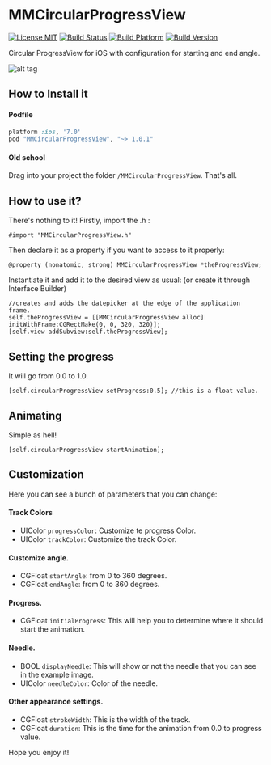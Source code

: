 MMCircularProgressView
======================
[![License MIT](https://go-shields.herokuapp.com/license-MIT-blue.png)](https://github.com/andresbrun/ABCustomUINavigationController/blob/master/LICENSE)
[![Build Status](https://travis-ci.org/mdelamata/MMCircularProgressView.png?branch=master)](https://travis-ci.org/mdelamata/MMCircularProgressView)
[![Build Platform](https://cocoapod-badges.herokuapp.com/p/MMCircularProgressView/badge.png)](https://github.com/mdelamata/MMCircularProgressView)
[![Build Version](https://cocoapod-badges.herokuapp.com/v/MMCircularProgressView/badge.png)](https://github.com/mdelamata/MMCircularProgressView)

Circular ProgressView for iOS with configuration for starting and end angle.

![alt tag](https://raw2.github.com/mdelamata/MMCircularProgressView/master/capture.png)


How to Install it
------------
#### Podfile
```ruby
platform :ios, '7.0'
pod "MMCircularProgressView", "~> 1.0.1"
```
#### Old school
Drag into your project the folder `/MMCircularProgressView`. That's all.

How to use it? 
------------

There's nothing to it! Firstly, import the .h :

    #import "MMCircularProgressView.h"

Then declare it as a property if you want to access to it properly:

    @property (nonatomic, strong) MMCircularProgressView *theProgressView;

Instantiate it and add it to the desired view as usual: (or create it through Interface Builder)

    //creates and adds the datepicker at the edge of the application frame.
    self.theProgressView = [[MMCircularProgressView alloc] initWithFrame:CGRectMake(0, 0, 320, 320)];
    [self.view addSubview:self.theProgressView];
    
Setting the progress
------------
It will go from 0.0 to 1.0.

    [self.circularProgressView setProgress:0.5]; //this is a float value.

Animating
------------
Simple as hell!

    [self.circularProgressView startAnimation];

Customization
------------

Here you can see a bunch of parameters that you can change:

#### Track Colors
- UIColor `progressColor`: Customize te progress Color.
- UIColor `trackColor`: Customize the track Color.


#### Customize angle.
- CGFloat `startAngle`: from 0 to 360 degrees.
- CGFloat `endAngle`: from 0 to 360 degrees.

#### Progress.
- CGFloat `initialProgress`: This will help you to determine where it should start the animation.

#### Needle.
- BOOL `displayNeedle`: This will show or not the needle that you can see in the example image.
- UIColor `needleColor`: Color of the needle.

#### Other appearance settings.
- CGFloat `strokeWidth`: This is the width of the track.
- CGFloat `duration`: This is the time for the animation from 0.0 to progress value.

Hope you enjoy it!

